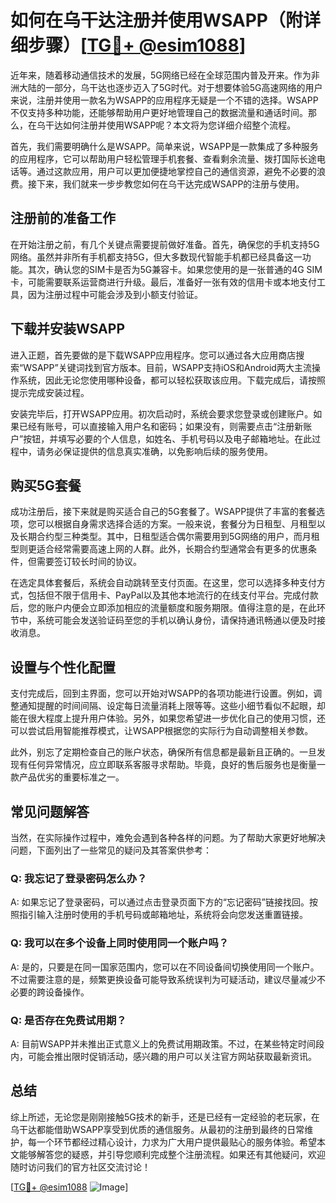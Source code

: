# 如何在乌干达注册并使用WSAPP（附详细步骤）[[TG💪+ @esim1088](https://t.me/s/esim1088)]

近年来，随着移动通信技术的发展，5G网络已经在全球范围内普及开来。作为非洲大陆的一部分，乌干达也逐步迈入了5G时代。对于想要体验5G高速网络的用户来说，注册并使用一款名为WSAPP的应用程序无疑是一个不错的选择。WSAPP不仅支持多种功能，还能够帮助用户更好地管理自己的数据流量和通话时间。那么，在乌干达如何注册并使用WSAPP呢？本文将为您详细介绍整个流程。

首先，我们需要明确什么是WSAPP。简单来说，WSAPP是一款集成了多种服务的应用程序，它可以帮助用户轻松管理手机套餐、查看剩余流量、拨打国际长途电话等。通过这款应用，用户可以更加便捷地掌控自己的通信资源，避免不必要的浪费。接下来，我们就来一步步教您如何在乌干达完成WSAPP的注册与使用。

## 注册前的准备工作

在开始注册之前，有几个关键点需要提前做好准备。首先，确保您的手机支持5G网络。虽然并非所有手机都支持5G，但大多数现代智能手机都已经具备这一功能。其次，确认您的SIM卡是否为5G兼容卡。如果您使用的是一张普通的4G SIM卡，可能需要联系运营商进行升级。最后，准备好一张有效的信用卡或本地支付工具，因为注册过程中可能会涉及到小额支付验证。

## 下载并安装WSAPP

进入正题，首先要做的是下载WSAPP应用程序。您可以通过各大应用商店搜索“WSAPP”关键词找到官方版本。目前，WSAPP支持iOS和Android两大主流操作系统，因此无论您使用哪种设备，都可以轻松获取该应用。下载完成后，请按照提示完成安装过程。

安装完毕后，打开WSAPP应用。初次启动时，系统会要求您登录或创建账户。如果已经有账号，可以直接输入用户名和密码；如果没有，则需要点击“注册新账户”按钮，并填写必要的个人信息，如姓名、手机号码以及电子邮箱地址。在此过程中，请务必保证提供的信息真实准确，以免影响后续的服务使用。

## 购买5G套餐

成功注册后，接下来就是购买适合自己的5G套餐了。WSAPP提供了丰富的套餐选项，您可以根据自身需求选择合适的方案。一般来说，套餐分为日租型、月租型以及长期合约型三种类型。其中，日租型适合偶尔需要用到5G网络的用户，而月租型则更适合经常需要高速上网的人群。此外，长期合约型通常会有更多的优惠条件，但需要签订较长时间的协议。

在选定具体套餐后，系统会自动跳转至支付页面。在这里，您可以选择多种支付方式，包括但不限于信用卡、PayPal以及其他本地流行的在线支付平台。完成付款后，您的账户内便会立即添加相应的流量额度和服务期限。值得注意的是，在此环节中，系统可能会发送验证码至您的手机以确认身份，请保持通讯畅通以便及时接收消息。

## 设置与个性化配置

支付完成后，回到主界面，您可以开始对WSAPP的各项功能进行设置。例如，调整通知提醒的时间间隔、设定每日流量消耗上限等等。这些小细节看似不起眼，却能在很大程度上提升用户体验。另外，如果您希望进一步优化自己的使用习惯，还可以尝试启用智能推荐模式，让WSAPP根据您的实际行为自动调整相关参数。

此外，别忘了定期检查自己的账户状态，确保所有信息都是最新且正确的。一旦发现有任何异常情况，应立即联系客服寻求帮助。毕竟，良好的售后服务也是衡量一款产品优劣的重要标准之一。

## 常见问题解答

当然，在实际操作过程中，难免会遇到各种各样的问题。为了帮助大家更好地解决问题，下面列出了一些常见的疑问及其答案供参考：

### Q: 我忘记了登录密码怎么办？
A: 如果忘记了登录密码，可以通过点击登录页面下方的“忘记密码”链接找回。按照指引输入注册时使用的手机号码或邮箱地址，系统将会向您发送重置链接。

### Q: 我可以在多个设备上同时使用同一个账户吗？
A: 是的，只要是在同一国家范围内，您可以在不同设备间切换使用同一个账户。不过需要注意的是，频繁更换设备可能导致系统误判为可疑活动，建议尽量减少不必要的跨设备操作。

### Q: 是否存在免费试用期？
A: 目前WSAPP并未推出正式意义上的免费试用期政策。不过，在某些特定时间段内，可能会推出限时促销活动，感兴趣的用户可以关注官方网站获取最新资讯。

## 总结

综上所述，无论您是刚刚接触5G技术的新手，还是已经有一定经验的老玩家，在乌干达都能借助WSAPP享受到优质的通信服务。从最初的注册到最终的日常维护，每一个环节都经过精心设计，力求为广大用户提供最贴心的服务体验。希望本文能够解答您的疑惑，并引导您顺利完成整个注册流程。如果还有其他疑问，欢迎随时访问我们的官方社区交流讨论！

[[TG💪+ @esim1088](https://t.me/s/esim1088) ![Image](https://i.postimg.cc/4NQfJmqS/Snipaste-2025-05-13-00-14-12.png)]